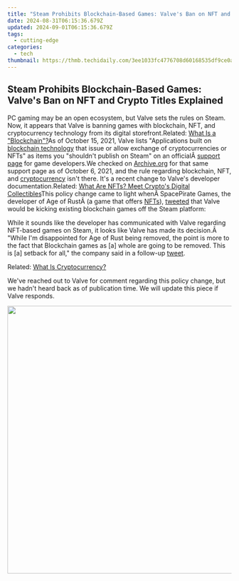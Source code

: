 ```yaml
---
title: "Steam Prohibits Blockchain-Based Games: Valve's Ban on NFT and Crypto Titles Explained"
date: 2024-08-31T06:15:36.679Z
updated: 2024-09-01T06:15:36.679Z
tags:
  - cutting-edge
categories:
  - tech
thumbnail: https://thmb.techidaily.com/3ee1033fc4776708d60168535df9ce0ace02b9d450e390888f83793293d3623b.jpg
---
```


## Steam Prohibits Blockchain-Based Games: Valve's Ban on NFT and Crypto Titles Explained

PC gaming may be an open ecosystem, but Valve sets the rules on Steam. Now, it appears that Valve is banning games with blockchain, NFT, and cryptocurrency technology from its digital storefront.Related: [What Is a "Blockchain"?](https://facebook-videos.techidaily.com/updated-2024-approved-top-playlist-hits-social-medias-1-10-video-winners/)As of October 15, 2021, Valve lists "Applications built on [blockchain technology](https://facebook-videos.techidaily.com/updated-2024-approved-top-playlist-hits-social-medias-1-10-video-winners/) that issue or allow exchange of cryptocurrencies or NFTs" as items you "shouldn't publish on Steam" on an officialÂ [support page](https://partner.steamgames.com/doc/gettingstarted/onboarding) for game developers.We checked on [Archive.org](https://web.archive.org/web/20211006042124/https://partner.steamgames.com/doc/gettingstarted/onboarding) for that same support page as of October 6, 2021, and the rule regarding blockchain, NFT, and [cryptocurrency](https://sim-unlock.techidaily.com/in-2024-top-11-free-apps-to-check-imei-on-itel-p40plus-phones-by-drfone-android/) isn't there. It's a recent change to Valve's developer documentation.Related: [What Are NFTs? Meet Crypto's Digital Collectibles](https://sound-tweaking.techidaily.com/updated-2024-approved-mastering-echo-effects-implementing-reverb-in-digital-sound-environments-windows-edition/)This policy change came to light whenÂ SpacePirate Games, the developer of Age of RustÂ (a game that offers [NFTs](https://sound-tweaking.techidaily.com/updated-2024-approved-mastering-echo-effects-implementing-reverb-in-digital-sound-environments-windows-edition/)), [tweeted](https://twitter.com/SpacePirate%5Fio/status/1448713803680473089) that Valve would be kicking existing blockchain games off the Steam platform:

 While it sounds like the developer has communicated with Valve regarding NFT-based games on Steam, it looks like Valve has made its decision.Â "While I'm disappointed for Age of Rust being removed, the point is more to the fact that Blockchain games as \[a\] whole are going to be removed. This is \[a\] setback for all," the company said in a follow-up [tweet](https://twitter.com/SpacePirate%5Fio/status/1448713805723099137).

Related: [What Is Cryptocurrency?](https://sim-unlock.techidaily.com/in-2024-top-11-free-apps-to-check-imei-on-itel-p40plus-phones-by-drfone-android/) 

 We've reached out to Valve for comment regarding this policy change, but we hadn't heard back as of publication time. We will update this piece if Valve responds.

<ins class="adsbygoogle"
     style="display:block"
     data-ad-format="autorelaxed"
     data-ad-client="ca-pub-7571918770474297"
     data-ad-slot="1223367746"></ins>



<ins class="adsbygoogle"
     style="display:block"
     data-ad-client="ca-pub-7571918770474297"
     data-ad-slot="8358498916"
     data-ad-format="auto"
     data-full-width-responsive="true"></ins>



<!-- affiliate ads begin -->
<a href="https://appsumo.8odi.net/c/5597632/2087484/7443" target="_top" id="2087484"><img src="//a.impactradius-go.com/display-ad/7443-2087484" border="0" alt="" width="1200" height="600"/></a><img height="0" width="0" src="https://appsumo.8odi.net/i/5597632/2087484/7443" style="position:absolute;visibility:hidden;" border="0" />
<!-- affiliate ads end -->